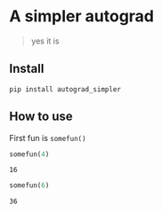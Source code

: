 
# A simpler autograd
> yes it is 


## Install

`pip install autograd_simpler`

## How to use

First fun is `somefun()`

```python
somefun(4)
```




    16



```python
somefun(6)
```




    36


